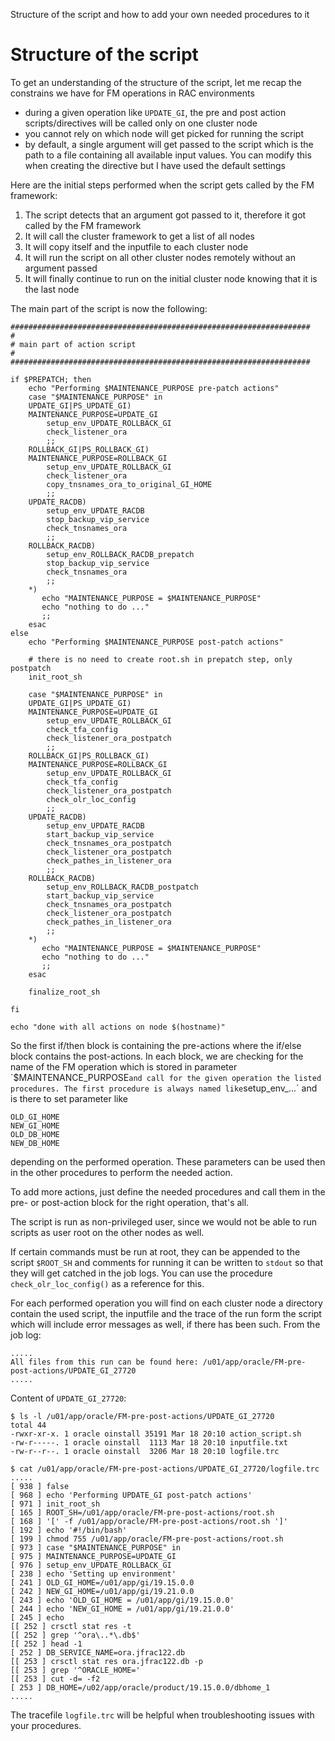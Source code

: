 Structure of the script and how to add your own needed procedures to it

# Structure of the script
To get an understanding of the structure of the script, let me recap the constrains we have for FM operations in RAC environments
 * during a given operation like `UPDATE_GI`, the pre and post action scripts/directives will be called only on one cluster node
 * you cannot rely on which node will get picked for running the script
 * by default, a single argument will get passed to the script which is the path to a file containing all available input values. You can modify this when creating the directive but I have used the default settings

Here are the initial steps performed when the script gets called by the FM framework:
 1. The script detects that an argument got passed to it, therefore it got called by the FM framework
 2. It will call the cluster framework to get a list of all nodes
 3. It will copy itself and the inputfile to each cluster node
 4. It will run the script on all other cluster nodes remotely without an argument passed
 5. It will finally continue to run on the initial cluster node knowing that it is the last node

The main part of the script is now the following:
```
###################################################################
#
# main part of action script
#
###################################################################

if $PREPATCH; then
    echo "Performing $MAINTENANCE_PURPOSE pre-patch actions"
    case "$MAINTENANCE_PURPOSE" in
    UPDATE_GI|PS_UPDATE_GI)
	MAINTENANCE_PURPOSE=UPDATE_GI
        setup_env_UPDATE_ROLLBACK_GI
        check_listener_ora
        ;;
    ROLLBACK_GI|PS_ROLLBACK_GI)
	MAINTENANCE_PURPOSE=ROLLBACK_GI
        setup_env_UPDATE_ROLLBACK_GI
        check_listener_ora
        copy_tnsnames_ora_to_original_GI_HOME
        ;;
    UPDATE_RACDB)
        setup_env_UPDATE_RACDB
        stop_backup_vip_service
        check_tnsnames_ora
        ;;
    ROLLBACK_RACDB)
        setup_env_ROLLBACK_RACDB_prepatch
        stop_backup_vip_service
        check_tnsnames_ora
        ;;
    *)
       echo "MAINTENANCE_PURPOSE = $MAINTENANCE_PURPOSE"
       echo "nothing to do ..."
       ;;
    esac
else
    echo "Performing $MAINTENANCE_PURPOSE post-patch actions"

    # there is no need to create root.sh in prepatch step, only postpatch
    init_root_sh
    
    case "$MAINTENANCE_PURPOSE" in
    UPDATE_GI|PS_UPDATE_GI)
	MAINTENANCE_PURPOSE=UPDATE_GI
        setup_env_UPDATE_ROLLBACK_GI
        check_tfa_config
        check_listener_ora_postpatch
        ;;
    ROLLBACK_GI|PS_ROLLBACK_GI)
	MAINTENANCE_PURPOSE=ROLLBACK_GI
        setup_env_UPDATE_ROLLBACK_GI
        check_tfa_config
        check_listener_ora_postpatch
        check_olr_loc_config
        ;;
    UPDATE_RACDB)
        setup_env_UPDATE_RACDB
        start_backup_vip_service
        check_tnsnames_ora_postpatch
        check_listener_ora_postpatch
        check_pathes_in_listener_ora
        ;;
    ROLLBACK_RACDB)
        setup_env_ROLLBACK_RACDB_postpatch
        start_backup_vip_service
        check_tnsnames_ora_postpatch
        check_listener_ora_postpatch
        check_pathes_in_listener_ora
        ;;
    *)
       echo "MAINTENANCE_PURPOSE = $MAINTENANCE_PURPOSE"
       echo "nothing to do ..."
       ;;
    esac

    finalize_root_sh

fi

echo "done with all actions on node $(hostname)"
```
So the first if/then block is containing the pre-actions where the if/else block contains the post-actions. In each block, we are checking for the name of the FM operation which is stored in parameter ´$MAINTENANCE_PURPOSE` and call for the given operation the listed procedures. The first procedure is always named like `setup_env_...` and is there to set parameter like
```
OLD_GI_HOME
NEW_GI_HOME
OLD_DB_HOME
NEW_DB_HOME
```
depending on the performed operation. These parameters can be used then in the other procedures to perform the needed action.

To add more actions, just define the needed procedures and call them in the pre- or post-action block for the right operation, that's all.

The script is run as non-privileged user, since we would not be able to run scripts as user root on the other nodes as well.

If certain commands must be run at root, they can be appended to the script `$ROOT_SH` and comments for running it can be written to `stdout` so that they will get catched in the job logs.
You can use the procedure `check_olr_loc_config()` as a reference for this.

For each performed operation you will find on each cluster node a directory contain the used script, the inputfile and the trace of the run form the script which will include error messages as well, if there has been such. From the job log:
```
.....
All files from this run can be found here: /u01/app/oracle/FM-pre-post-actions/UPDATE_GI_27720
.....
```
Content of `UPDATE_GI_27720`:
```
$ ls -l /u01/app/oracle/FM-pre-post-actions/UPDATE_GI_27720
total 44
-rwxr-xr-x. 1 oracle oinstall 35191 Mar 18 20:10 action_script.sh
-rw-r-----. 1 oracle oinstall  1113 Mar 18 20:10 inputfile.txt
-rw-r--r--. 1 oracle oinstall  3206 Mar 18 20:10 logfile.trc

$ cat /u01/app/oracle/FM-pre-post-actions/UPDATE_GI_27720/logfile.trc
.....
[ 938 ] false
[ 968 ] echo 'Performing UPDATE_GI post-patch actions'
[ 971 ] init_root_sh
[ 165 ] ROOT_SH=/u01/app/oracle/FM-pre-post-actions/root.sh
[ 168 ] '[' -f /u01/app/oracle/FM-pre-post-actions/root.sh ']'
[ 192 ] echo '#!/bin/bash'
[ 199 ] chmod 755 /u01/app/oracle/FM-pre-post-actions/root.sh
[ 973 ] case "$MAINTENANCE_PURPOSE" in
[ 975 ] MAINTENANCE_PURPOSE=UPDATE_GI
[ 976 ] setup_env_UPDATE_ROLLBACK_GI
[ 238 ] echo 'Setting up environment'
[ 241 ] OLD_GI_HOME=/u01/app/gi/19.15.0.0
[ 242 ] NEW_GI_HOME=/u01/app/gi/19.21.0.0
[ 243 ] echo 'OLD_GI_HOME = /u01/app/gi/19.15.0.0'
[ 244 ] echo 'NEW_GI_HOME = /u01/app/gi/19.21.0.0'
[ 245 ] echo
[[ 252 ] crsctl stat res -t
[[ 252 ] grep '^ora\..*\.db$'
[[ 252 ] head -1
[ 252 ] DB_SERVICE_NAME=ora.jfrac122.db
[[ 253 ] crsctl stat res ora.jfrac122.db -p
[[ 253 ] grep '^ORACLE_HOME='
[[ 253 ] cut -d= -f2
[ 253 ] DB_HOME=/u02/app/oracle/product/19.15.0.0/dbhome_1
.....
```

The tracefile `logfile.trc` will be helpful when troubleshooting issues with your procedures.
